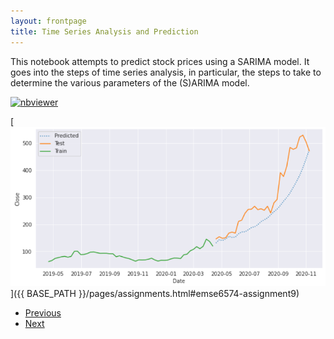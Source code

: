 ```yaml
---
layout: frontpage
title: Time Series Analysis and Prediction
---
```


This notebook attempts to predict stock prices using a SARIMA model. It goes into the steps of time series analysis, in particular, the steps to take to determine the various parameters of the (S)ARIMA model.

[![nbviewer](https://raw.githubusercontent.com/jupyter/design/master/logos/Badges/nbviewer_badge.svg)](https://nbviewer.jupyter.org/github/msalceda/msalceda.github.io/blob/master/assets/emse6574_assignments/Week_9_Assignment_Michael_Salceda.ipynb)

[![HW9 Time Series Prediction](/assets/pics/portfolio_pics/emse6574_hw9_timeseries.png)]({{ BASE_PATH }}/pages/assignments.html#emse6574-assignment9)

<div class="navbar">
  <div class="navbar-inner">
      <ul class="nav">
          <li><a href="seas6401_hw3_capstone.html">Previous</a></li>
          <li><a href="emse6574_hw8_genetic_algo">Next</a></li>
      </ul>
  </div>
</div>
